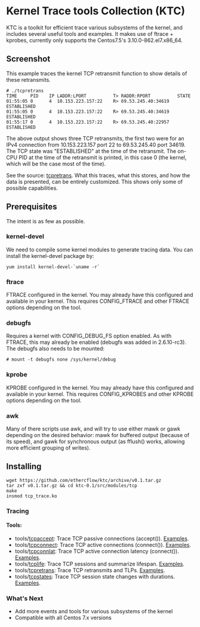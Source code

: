 # Kernel Trace tools Collection (KTC)

KTC is a toolkit for efficient trace various subsystems of the kernel, and
includes several useful tools and examples. It makes use of ftrace + kprobes,
currently only supports the Centos7.5's 3.10.0-862.el7.x86_64.

## Screenshot

This example traces the kernel TCP retransmit function to show details of these
retransmits.

```Shell
# ./tcpretrans
TIME     PID    IP LADDR:LPORT          T> RADDR:RPORT          STATE
01:55:05 0      4  10.153.223.157:22    R> 69.53.245.40:34619   ESTABLISHED
01:55:05 0      4  10.153.223.157:22    R> 69.53.245.40:34619   ESTABLISHED
01:55:17 0      4  10.153.223.157:22    R> 69.53.245.40:22957   ESTABLISHED
```

The above output shows three TCP retransmits, the first two were for an IPv4
connection from 10.153.223.157 port 22 to 69.53.245.40 port 34619. The TCP
state was "ESTABLISHED" at the time of the retransmit. The on-CPU PID at the
time of the retransmit is printed, in this case 0 (the kernel, which will
be the case most of the time).

See the source: [tcpretrans](tools/tcpretrans). What this traces, what this
stores, and how the data is presented, can be entirely customized. This shows
only some of possible capabilities.

## Prerequisites
The intent is as few as possible.

### kernel-devel

We need to compile some kernel modules to generate tracing data. You can install
the kernel-devel package by:

``` Shell
yum install kernel-devel-`uname -r`
```

### ftrace

FTRACE configured in the kernel. You may already have this configured and
available in your kernel. This requires CONFIG_FTRACE and other FTRACE options
depending on the tool.

### debugfs

Requires a kernel with CONFIG_DEBUG_FS option enabled. As with FTRACE, this may
already be enabled (debugfs was added in 2.6.10-rc3). The debugfs also needs to
be mounted:

```
# mount -t debugfs none /sys/kernel/debug
```

### kprobe
KPROBE configured in the kernel. You may already have this configured and
available in your kernel. This requires CONFIG_KPROBES and other KPROBE options
depending on the tool.

### awk

Many of there scripts use awk, and will try to use either mawk or gawk depending
on the desired behavior: mawk for buffered output (because of its speed), and
gawk for synchronous output (as fflush() works, allowing more efficient grouping
of writes).

## Installing

```Shell
wget https://github.com/ethercflow/ktc/archive/v0.1.tar.gz
tar zxf v0.1.tar.gz && cd ktc-0.1/src/modules/tcp
make
insmod tcp_trace.ko
```

### Tracing

#### Tools:
- tools/[tcpaccept](tools/tcpaccept): Trace TCP passive connections (accept()). [Examples](tools/tcpaccept_example.txt).
- tools/[tcpconnect](tools/tcpconnect): Trace TCP active connections (connect()). [Examples](tools/tcpconnect_example.txt).
- tools/[tcpconnlat](tools/tcpconnlat): Trace TCP active connection latency (connect()). [Examples](tools/tcpconnlat_example.txt).
- tools/[tcplife](tools/tcplife): Trace TCP sessions and summarize lifespan. [Examples](tools/tcplife_example.txt).
- tools/[tcpretrans](tools/tcpretrans): Trace TCP retransmits and TLPs. [Examples](tools/tcpretrans_example.txt).
- tools/[tcpstates](tools/tcpstates): Trace TCP session state changes with durations. [Examples](tools/tcpstates_example.txt).

### What's Next
- Add more events and tools for various subsystems of the kernel
- Compatible with all Centos 7.x versions
